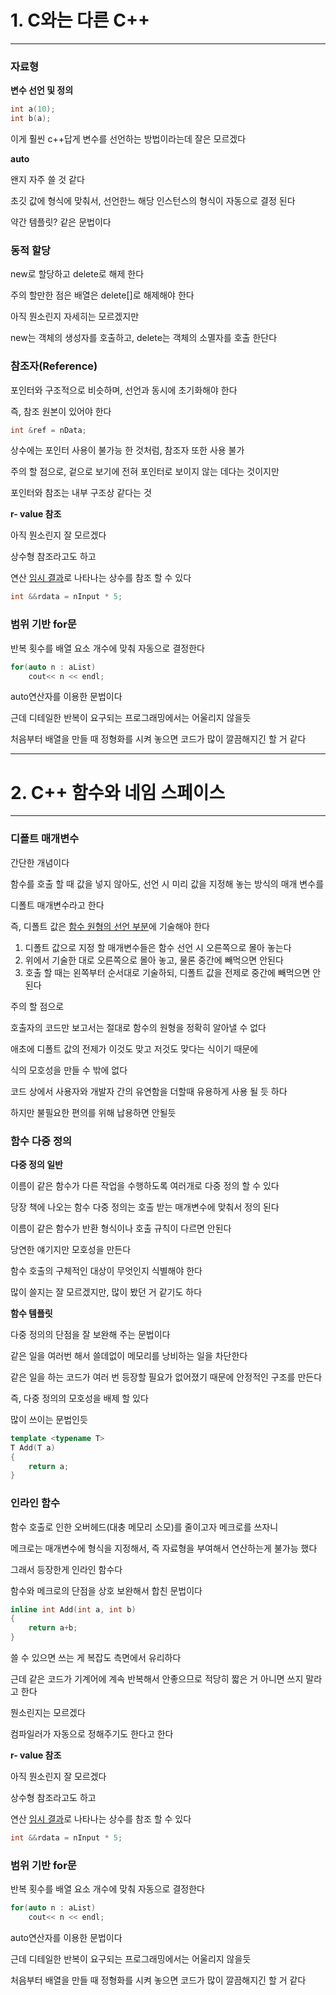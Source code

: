# 1. C와는 다른 C++

***

 ### 자료형

**변수 선언 및 정의**

``` cpp
int a(10);
int b(a);
```

이게 훨씬 c++답게 변수를 선언하는 방법이라는데 잘은 모르겠다



**auto** 

왠지 자주 쓸 것 같다

초깃 값에 형식에 맞춰서, 선언한느 해당 인스턴스의 형식이 자동으로 결정 된다

약간 템플릿? 같은 문법이다



### 동적 할당

new로 할당하고 delete로 해제 한다

주의 할만한 점은 배열은 delete[]로 해제해야 한다

아직 뭔소린지 자세히는 모르겠지만

new는 객체의 생성자를 호출하고, delete는 객체의 소멸자를 호출 한단다



### 참조자(Reference)

포인터와 구조적으로 비슷하며, 선언과 동시에 초기화해야 한다

즉, 참조 원본이 있어야 한다

```cpp
int &ref = nData;
```

상수에는 포인터 사용이 불가능 한 것처럼, 참조자 또한 사용 불가



주의 할 점으로, 겉으로 보기에 전혀 포인터로 보이지 않는 데다는 것이지만

포인터와 참조는 내부 구조상 같다는 것



**r- value 참조**

아직 뭔소린지 잘 모르겠다

상수형 참조라고도 하고

연산 <u>임시 결과</u>로 나타나는 상수를 참조 할 수 있다

```cpp
int &&rdata = nInput * 5;
```



### 범위 기반 for문

반복 횟수를 배열 요소 개수에 맞춰 자동으로 결정한다

```cpp
for(auto n : aList)
    cout<< n << endl;
```

auto연산자를 이용한 문법이다

근데 디테일한 반복이 요구되는 프로그래밍에서는 어울리지 않을듯

처음부터 배열을 만들 때 정형화를 시켜 놓으면 코드가 많이 깔끔해지긴 할 거 같다



***



# 2. C++ 함수와 네임 스페이스

***

 ### 디폴트 매개변수

간단한 개념이다

함수를 호출 할 때 값을 넣지 않아도, 선언 시 미리 값을 지정해 놓는 방식의 매개 변수를

디폴트 매개변수라고 한다

즉, 디폴트 값은 <u>함수 원형의 선언 부분</u>에 기술해야 한다



1. 디폴트 값으로 지정 할 매개변수들은 함수 선언 시 오른쪽으로 몰아 놓는다
2. 위에서 기술한 대로 오른쪽으로 몰아 놓고, 물론 중간에 빼먹으면 안된다
3. 호출 할 때는 왼쪽부터 순서대로 기술하되, 디폴트 값을 전제로 중간에 빼먹으면 안된다



주의 할 점으로

호출자의 코드만 보고서는 절대로 함수의 원형을 정확히 알아낼 수 없다

애초에 디폴트 값의 전제가 이것도 맞고 저것도 맞다는 식이기 때문에

식의 모호성을 만들 수 밖에 없다



코드 상에서 사용자와 개발자 간의 유연함을 더할때 유용하게 사용 될 듯 하다

하지만 불필요한 편의를 위해 납용하면 안될듯



### 함수 다중 정의

**다중 정의 일반**

이름이 같은 함수가 다른 작업을 수행하도록 여러개로 다중 정의 할 수 있다

당장 책에 나오는 함수 다중 정의는 호출 받는 매개변수에 맞춰서 정의 된다

이름이 같은 함수가 반환 형식이나 호출 규칙이 다르면 안된다



당연한 얘기지만 모호성을 만든다

함수 호출의 구체적인 대상이 무엇인지 식별해야 한다

많이 쓸지는 잘 모르겠지만, 많이 봤던 거 같기도 하다



**함수 템플릿**

다중 정의의 단점을 잘 보완해 주는 문법이다

같은 일을 여러번 해서 쓸데없이 메모리를 낭비하는 일을 차단한다

같은 일을 하는 코드가 여러 번 등장할 필요가 없어졌기 때문에 안정적인 구조를 만든다

즉, 다중 정의의 모호성을 배제 할 있다

많이 쓰이는 문법인듯

```cpp
template <typename T>
T Add(T a)
{
    return a;
}
```



### 인라인 함수

함수 호출로 인한 오버헤드(대충 메모리 소모)를 줄이고자 메크로를 쓰자니

메크로는 매개변수에 형식을 지정해서, 즉 자료형을 부여해서 연산하는게 불가능 했다

그래서 등장한게 인라인 함수다

함수와 메크로의 단점을 상호 보완해서 합친 문법이다

```cpp
inline int Add(int a, int b)
{
    return a+b;
}
```

쓸 수 있으면 쓰는 게 복잡도 측면에서 유리하다

근데 같은 코드가 기계어에 계속 반복해서 안좋으므로 적당히 짧은 거 아니면 쓰지 말라고 한다

뭔소린지는 모르겠다

컴파일러가 자동으로 정해주기도 한다고 한다



**r- value 참조**

아직 뭔소린지 잘 모르겠다

상수형 참조라고도 하고

연산 <u>임시 결과</u>로 나타나는 상수를 참조 할 수 있다

```cpp
int &&rdata = nInput * 5;
```



### 범위 기반 for문

반복 횟수를 배열 요소 개수에 맞춰 자동으로 결정한다

```cpp
for(auto n : aList)
    cout<< n << endl;
```

auto연산자를 이용한 문법이다

근데 디테일한 반복이 요구되는 프로그래밍에서는 어울리지 않을듯

처음부터 배열을 만들 때 정형화를 시켜 놓으면 코드가 많이 깔끔해지긴 할 거 같다